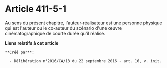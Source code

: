 # Article 411-5-1

Au sens du présent chapitre, l'auteur-réalisateur est une personne  physique qui est l'auteur ou le co-auteur du scénario
d'une œuvre  cinématographique de courte durée qu'il réalise.

**Liens relatifs à cet article**

	**Créé par**:

	  - Délibération n°2016/CA/13 du 22 septembre 2016 - art. 16, v. init.
